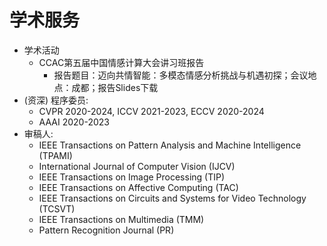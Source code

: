 # 学术服务
- 学术活动
  - CCAC第五届中国情感计算大会讲习班报告
    - 报告题目：迈向共情智能：多模态情感分析挑战与机遇初探；会议地点：成都；报告Slides下载
- (资深) 程序委员:
    - CVPR 2020-2024, ICCV 2021-2023, ECCV 2020-2024
    - AAAI 2020-2023
- 审稿人:
    - IEEE Transactions on Pattern Analysis and Machine Intelligence (TPAMI)
    - International Journal of Computer Vision (IJCV)
    - IEEE Transactions on Image Processing (TIP)
    - IEEE Transactions on Affective Computing (TAC)
    - IEEE Transactions on Circuits and Systems for Video Technology (TCSVT)
    - IEEE Transactions on Multimedia (TMM)
    - Pattern Recognition Journal (PR)
